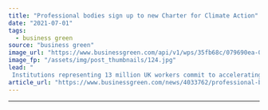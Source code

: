 ```yaml
---
title: "Professional bodies sign up to new Charter for Climate Action"
date: "2021-07-01"
tags: 
  - business green
source: "business green"
image_url: "https://www.businessgreen.com/api/v1/wps/35fb68c/079690ea-04ea-4e94-8310-1af89986dc52/3/business-handshake-185x114.jpg"
image_fp: "/assets/img/post_thumbnails/124.jpg"
lead: "
 Institutions representing 13 million UK workers commit to accelerating climate action across the economy ..."
article_url: "https://www.businessgreen.com/news/4033762/professional-bodies-sign-charter-climate-action"
---
```


---
